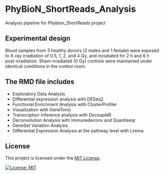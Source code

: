 # PhyBioN_ShortReads_Analysis
Analysis pipeline for Phybion_ShortReads project
## Experimental design

Blood samples from 3 healthy donors (2 males and 1 female) were exposed to X-ray irradiation of 0.5, 1, 2, and 4 Gy, and incubated for 2 h and 6 h post-irradiation. Sham-irradiated (0 Gy) controls were maintained under identical conditions in the control room.

## The RMD file includes
- Exploratory Data Analysis
- Differential expression analysis with DESeq2
- Functional Enrichment Analysis with ClusterProfiler
- Visualization with GeneTonic
- Transcription inference analysis with DecoupleR
- Deconvolution Analysis with Immunedeconv and Quantiseqr
- GeneSet Variation Analysis
- Differential Expression Analysis at the pathway level with Limma

## License
This project is licensed under the [MIT License](LICENSE).

[![License: MIT](https://img.shields.io/badge/License-MIT-yellow.svg)](https://opensource.org/licenses/MIT)
